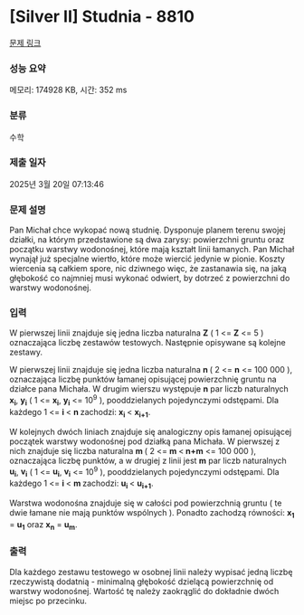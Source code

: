 # [Silver II] Studnia - 8810 

[문제 링크](https://www.acmicpc.net/problem/8810) 

### 성능 요약

메모리: 174928 KB, 시간: 352 ms

### 분류

수학

### 제출 일자

2025년 3월 20일 07:13:46

### 문제 설명

<p>Pan Michał chce wykopać nową studnię. Dysponuje planem terenu swojej działki, na którym przedstawione są dwa zarysy: powierzchni gruntu oraz początku warstwy wodonośnej, które mają kształt linii łamanych. Pan Michał wynajął już specjalne wiertło, które może wiercić jedynie w pionie. Koszty wiercenia są całkiem spore, nic dziwnego więc, że zastanawia się, na jaką głębokość co najmniej musi wykonać odwiert, by dotrzeć z powierzchni do warstwy wodonośnej.</p>

### 입력 

 <p>W pierwszej linii znajduje się jedna liczba naturalna <strong>Z</strong> ( 1 <= <strong>Z</strong> <= 5 ) oznaczająca liczbę zestawów testowych. Następnie opisywane są kolejne zestawy.</p>

<p>W pierwszej linii znajduje się jedna liczba naturalna <strong>n </strong>( 2 <= <strong>n</strong> <= 100 000 ), oznaczająca liczbę punktów łamanej opisującej powierzchnię gruntu na działce pana Michała. W drugim wierszu występuje <strong>n</strong> par liczb naturalnych <strong>x<sub>i</sub></strong>, <strong>y<sub>i</sub></strong> ( 1 <= <strong>x<sub>i</sub></strong>, <strong>y<sub>i</sub></strong> <= 10<sup>9</sup> ), pooddzielanych pojedynczymi odstępami. Dla każdego 1 <= <strong>i </strong>< <strong>n </strong>zachodzi: <strong>x</strong><sub><strong>i</strong> </sub>< <strong>x<sub>i+1</sub></strong>.</p>

<p>W kolejnych dwóch liniach znajduje się analogiczny opis łamanej opisującej początek warstwy wodonośnej pod działką pana Michała. W pierwszej z nich znajduje się liczba naturalna <strong>m </strong>( 2 <= <strong>m </strong><<strong> n+m</strong> <= 100 000 ), oznaczająca liczbę punktów, a w drugiej z linii jest <strong>m</strong> par liczb naturalnych <strong>u<sub>i</sub></strong>, <strong>v<sub>i</sub></strong> ( 1 <= <strong>u<sub>i</sub></strong>, <strong>v<sub>i</sub></strong> <= 10<sup>9</sup> ), pooddzielanych pojedynczymi odstępami. Dla każdego 1 <= <strong>i </strong>< <strong>m </strong>zachodzi: <strong>u</strong><sub><strong>i</strong> </sub>< <strong>u<sub>i+1</sub></strong>.</p>

<p>Warstwa wodonośna znajduje się w całości pod powierzchnią gruntu ( te dwie łamane nie mają punktów wspólnych ). Ponadto zachodzą równości: <strong>x<sub>1</sub></strong> = <strong>u<sub>1</sub></strong> oraz <strong>x<sub>n</sub></strong> = <strong>u<sub>m</sub></strong>.</p>

### 출력 

 <p>Dla każdego zestawu testowego w osobnej linii należy wypisać jedną liczbę rzeczywistą dodatnią - minimalną głębokość dzielącą powierzchnię od warstwy wodonośnej. Wartość tę należy zaokrąglić do dokładnie dwóch miejsc po przecinku.</p>

